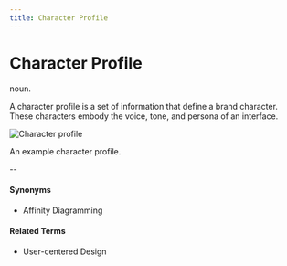 ```yaml
---
title: Character Profile
---
```


# Character Profile
noun.

A character profile is a set of information that define a brand character. These characters embody the voice, tone, and persona of an interface. 

![Character profile](https://github.com/voxable/cui-glossary/blob/master/images/affinity-diagram.jpg?raw=true)

An example character profile.

--

#### Synonyms
* Affinity Diagramming

#### Related Terms
* User-centered Design
